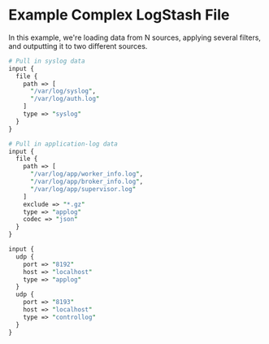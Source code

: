 # Example Complex LogStash File
In this example, we're loading data from N sources, applying several filters,
and outputting it to two different sources.


```perl
# Pull in syslog data
input {
  file {
    path => [
      "/var/log/syslog",
      "/var/log/auth.log"
    ]
    type => "syslog"
  }
}

# Pull in application-log data
input {
  file {
    path => [
      "/var/log/app/worker_info.log",
      "/var/log/app/broker_info.log",
      "/var/log/app/supervisor.log"
    ]
    exclude => "*.gz"
    type => "applog"
    codec => "json"
  }
}

input {
  udp {
    port => "8192"
    host => "localhost"
    type => "applog"
  }
  udp {
    port => "8193"
    host => "localhost"
    type => "controllog"
  }
}
```